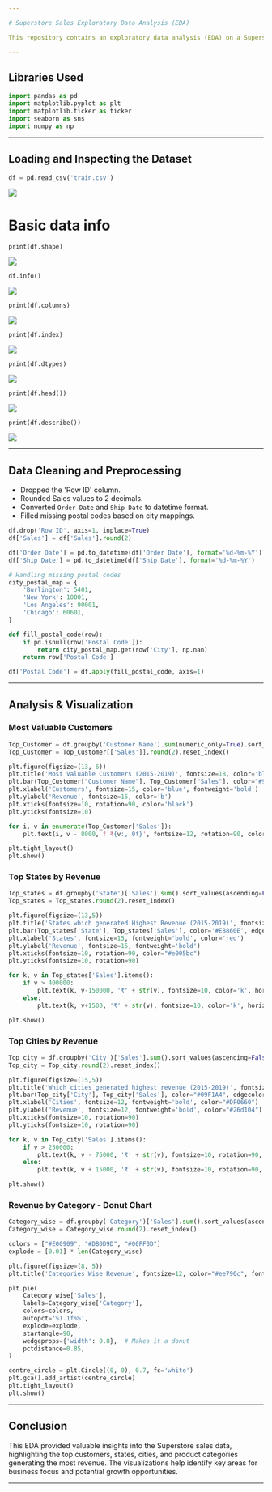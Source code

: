 ```yaml
---

# Superstore Sales Exploratory Data Analysis (EDA)

This repository contains an exploratory data analysis (EDA) on a Superstore Sales dataset spanning from 2015 to 2019. The goal is to analyze sales data by customers, states, cities, and product categories, visualizing the highest revenue generators.

---
```


## Libraries Used

```python
import pandas as pd
import matplotlib.pyplot as plt
import matplotlib.ticker as ticker
import seaborn as sns
import numpy as np
```

---

## Loading and Inspecting the Dataset

```python
df = pd.read_csv('train.csv')
```
![](https://github.com/Its-Deepak-Choudhary/superstore/blob/master/images/Load_csv.png)
# Basic data info
```
print(df.shape)
```
![](https://github.com/Its-Deepak-Choudhary/superstore/blob/master/images/shape.png)
```
df.info()
```
![](https://github.com/Its-Deepak-Choudhary/superstore/blob/master/images/info.png)
```
print(df.columns)
```
![](https://github.com/Its-Deepak-Choudhary/superstore/blob/master/images/columns.png)
```
print(df.index)
```
![](https://github.com/Its-Deepak-Choudhary/superstore/blob/master/images/index.png)
```
print(df.dtypes)
```
![](https://github.com/Its-Deepak-Choudhary/superstore/blob/master/images/dtypes.png)
```
print(df.head())
```
![](https://github.com/Its-Deepak-Choudhary/superstore/blob/master/images/head.png)
```
print(df.describe())
```
![](https://github.com/Its-Deepak-Choudhary/superstore/blob/master/images/describe.png)

---

## Data Cleaning and Preprocessing

* Dropped the 'Row ID' column.
* Rounded Sales values to 2 decimals.
* Converted `Order Date` and `Ship Date` to datetime format.
* Filled missing postal codes based on city mappings.

```python
df.drop('Row ID', axis=1, inplace=True)
df['Sales'] = df['Sales'].round(2)

df['Order Date'] = pd.to_datetime(df['Order Date'], format='%d-%m-%Y')
df['Ship Date'] = pd.to_datetime(df['Ship Date'], format='%d-%m-%Y')

# Handling missing postal codes
city_postal_map = {
    'Burlington': 5401,
    'New York': 10001,
    'Los Angeles': 90001,
    'Chicago': 60601,
}

def fill_postal_code(row):
    if pd.isnull(row['Postal Code']):
        return city_postal_map.get(row['City'], np.nan)
    return row['Postal Code']

df['Postal Code'] = df.apply(fill_postal_code, axis=1)
```

---

## Analysis & Visualization

### Most Valuable Customers

```python
Top_Customer = df.groupby('Customer Name').sum(numeric_only=True).sort_values('Sales', ascending=False).head(20)
Top_Customer = Top_Customer[['Sales']].round(2).reset_index()

plt.figure(figsize=(13, 6))
plt.title('Most Valuable Customers (2015-2019)', fontsize=18, color='blue', fontweight='bold')
plt.bar(Top_Customer["Customer Name"], Top_Customer["Sales"], color="#9C9208", edgecolor='green', linewidth=1)
plt.xlabel('Customers', fontsize=15, color='blue', fontweight='bold')
plt.ylabel('Revenue', fontsize=15, color='b')
plt.xticks(fontsize=10, rotation=90, color='black')
plt.yticks(fontsize=10)

for i, v in enumerate(Top_Customer['Sales']):
    plt.text(i, v - 8000, f'₹{v:,.0f}', fontsize=12, rotation=90, color='w', horizontalalignment='center')

plt.tight_layout()
plt.show()
```

### Top States by Revenue

```python
Top_states = df.groupby('State')['Sales'].sum().sort_values(ascending=False).head(20)
Top_states = Top_states.round(2).reset_index()

plt.figure(figsize=(13,5))
plt.title('States which generated Highest Revenue (2015-2019)', fontsize=18, color='Red', fontweight='bold')
plt.bar(Top_states['State'], Top_states['Sales'], color='#E8860E', edgecolor='red', linewidth=1)
plt.xlabel('States', fontsize=15, fontweight='bold', color='red')
plt.ylabel('Revenue', fontsize=15, fontweight='bold')
plt.xticks(fontsize=10, rotation=90, color="#e005bc")
plt.yticks(fontsize=10, rotation=90)

for k, v in Top_states['Sales'].items():
    if v > 400000:
        plt.text(k, v-150000, '₹' + str(v), fontsize=10, color='k', horizontalalignment='center', rotation=90)
    else:
        plt.text(k, v+1500, '₹' + str(v), fontsize=10, color='k', horizontalalignment='center', rotation=90)

plt.show()
```

### Top Cities by Revenue

```python
Top_city = df.groupby('City')['Sales'].sum().sort_values(ascending=False).head(20)
Top_city = Top_city.round(2).reset_index()

plt.figure(figsize=(15,5))
plt.title('Which cities generated highest revenue (2015-2019)', fontsize=15, color='purple')
plt.bar(Top_city['City'], Top_city['Sales'], color="#09F1A4", edgecolor="#010A06E8", linewidth=1)
plt.xlabel('Cities', fontsize=12, fontweight='bold', color="#DF0660")
plt.ylabel('Revenue', fontsize=12, fontweight='bold', color="#26d104")
plt.xticks(fontsize=10, rotation=90)
plt.yticks(fontsize=10, rotation=90)

for k, v in Top_city['Sales'].items():
    if v > 250000:
        plt.text(k, v - 75000, '₹' + str(v), fontsize=10, rotation=90, color='k', horizontalalignment='center')
    else:
        plt.text(k, v + 15000, '₹' + str(v), fontsize=10, rotation=90, color='k', horizontalalignment='center')

plt.show()
```

### Revenue by Category - Donut Chart

```python
Category_wise = df.groupby('Category')['Sales'].sum().sort_values(ascending=False)
Category_wise = Category_wise.round(2).reset_index()

colors = ["#E00909", "#DB0D9D", "#00FF0D"]
explode = [0.01] * len(Category_wise)

plt.figure(figsize=(8, 5))
plt.title('Categories Wise Revenue', fontsize=12, color="#ee790c", fontweight='bold')

plt.pie(
    Category_wise['Sales'],
    labels=Category_wise['Category'],
    colors=colors,
    autopct='%1.1f%%',
    explode=explode,
    startangle=90,
    wedgeprops={'width': 0.8},  # Makes it a donut
    pctdistance=0.85,
)

centre_circle = plt.Circle((0, 0), 0.7, fc='white')
plt.gca().add_artist(centre_circle)
plt.tight_layout()
plt.show()
```

---

## Conclusion

This EDA provided valuable insights into the Superstore sales data, highlighting the top customers, states, cities, and product categories generating the most revenue. The visualizations help identify key areas for business focus and potential growth opportunities.

---

